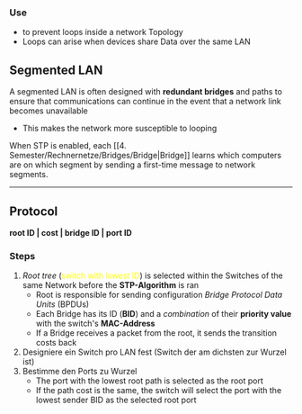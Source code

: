 ### Use 
- to prevent loops inside a network Topology
- Loops can arise when devices share Data over the same LAN

## Segmented LAN
A segmented LAN is often designed with **redundant bridges** and paths to ensure that communications can continue in the event that a network link becomes unavailable
- This makes the network more susceptible to looping

When STP is enabled, each [[4. Semester/Rechnernetze/Bridges/Bridge|Bridge]] learns which computers are on which segment by sending a first-time message to network segments.


---

## Protocol 
**root ID | cost | bridge ID | port ID**

### Steps
1. *Root tree* (<span style="color:#ffff00">switch with lowest ID</span>) is selected within the Switches of the same Network before the **STP-Algorithm** is ran  
	- Root is responsible for sending configuration *Bridge Protocol Data Units* (BPDUs) 
	- Each Bridge has its ID (**BID**) and a *combination* of their **priority value** with the switch's **MAC-Address**
	- If a Bridge receives a packet from the root, it sends the transition costs back
2. Designiere ein Switch pro LAN fest (Switch der am dichsten zur Wurzel ist)
3. Bestimme den Ports zu Wurzel 
	- The port with the lowest root path is selected as the root port
	- If the path cost is the same, the switch will select the port with the lowest sender BID as the selected root port